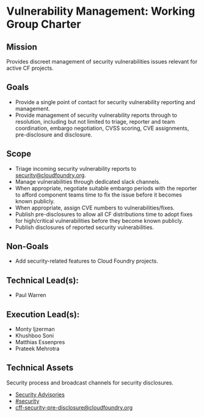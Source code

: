 # Vulnerability Management: Working Group Charter

## Mission

Provides discreet management of security vulnerabilities issues relevant for active CF projects.

## Goals

* Provide a single point of contact for security vulnerability reporting and management.
* Provide management of security vulnerability reports through to resolution, including but not limited to triage, reporter and team coordination, embargo negotiation, CVSS scoring, CVE assignments, pre-disclosure and disclosure.

## Scope

* Triage incoming security vulnerability reports to [security@cloudfoundry.org](mailto:security@cloudfoundry.org).
* Manage vulnerabilities through dedicated slack channels.
* When appropriate, negotiate suitable embargo periods with the reporter to afford component teams time to fix the issue before it becomes known publicly.
* When appropriate, assign CVE numbers to vulnerabilities/fixes.
* Publish pre-disclosures to allow all CF distributions time to adopt fixes for high/critical vulnerabilities before they become known publicly.
* Publish disclosures of reported security vulnerabilities.

## Non-Goals

* Add security-related features to Cloud Foundry projects.

## Technical Lead(s): 
- Paul Warren

## Execution Lead(s):
- Monty Ijzerman
- Khushboo Soni
- Matthias Essenpres 
- Prateek Mehrotra

## Technical Assets

Security process and broadcast channels for security disclosures.

* [Security Advisories](https://www.cloudfoundry.org/foundryblog/security-advisory/)
* [#security](https://cloudfoundry.slack.com/archives/C0DEQSW9W)
* [cff-security-pre-disclosure@cloudfoundry.org](mailto:cff-security-pre-disclosure@cloudfoundry.org)
